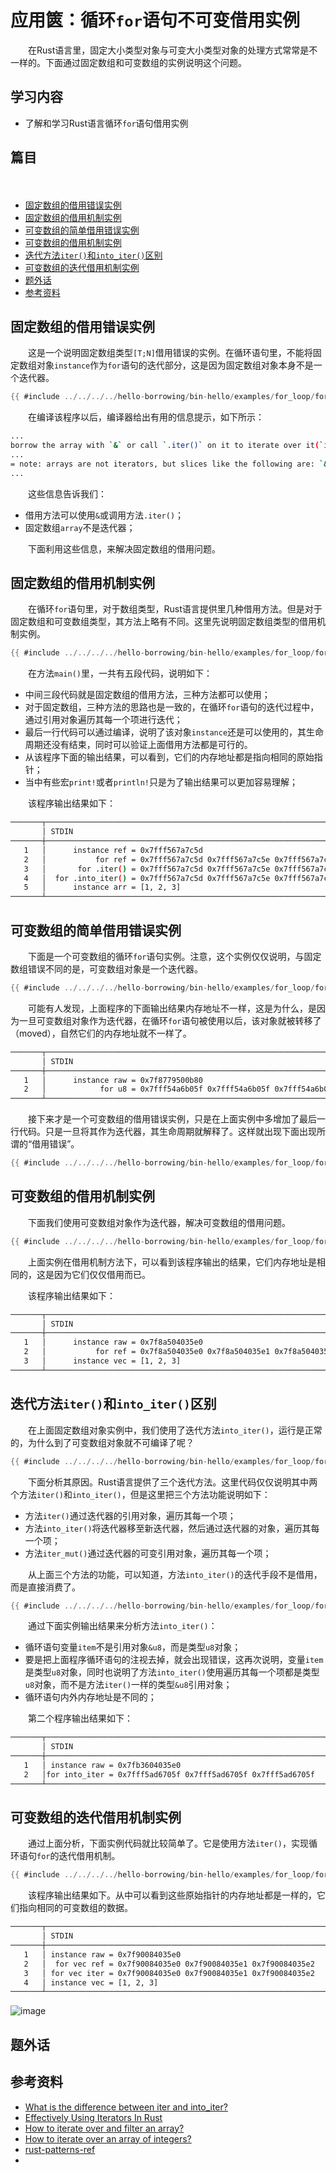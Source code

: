 # 应用篋：循环`for`语句不可变借用实例

　　在Rust语言里，固定大小类型对象与可变大小类型对象的处理方式常常是不一样的。下面通过固定数组和可变数组的实例说明这个问题。

## 学习内容
- 了解和学习Rust语言循环`for`语句借用实例

## 篇目
　　
- [固定数组的借用错误实例](#固定数组的借用错误实例)
- [固定数组的借用机制实例](#固定数组的借用机制实例)
- [可变数组的简单借用错误实例](#可变数组的简单借用错误实例)
- [可变数组的借用机制实例](#可变数组的借用机制实例)
- [迭代方法`iter()`和`into_iter()`区别](#迭代方法iter和into_iter区别)
- [可变数组的迭代借用机制实例](#可变数组的迭代借用机制实例)
- [题外话](#题外话)
- [参考资料](#参考资料)

## 固定数组的借用错误实例

　　这是一个说明固定数组类型`[T;N]`借用错误的实例。在循环语句里，不能将固定数组对象`instance`作为`for`语句的迭代部分，这是因为固定数组对象本身不是一个迭代器。

```rust
{{ #include ../../../../hello-borrowing/bin-hello/examples/for_loop/for_arr.rs:feature-err }}
```

　　在编译该程序以后，编译器给出有用的信息提示，如下所示：

```bash
...
borrow the array with `&` or call `.iter()` on it to iterate over it(`instance`)
...
= note: arrays are not iterators, but slices like the following are: `&[1, 2, 3]`
...
```

　　这些信息告诉我们：

- 借用方法可以使用`&`或调用方法`.iter()`；
- 固定数组`array`不是迭代器；

　　下面利用这些信息，来解决固定数组的借用问题。

## 固定数组的借用机制实例

　　在循环`for`语句里，对于数组类型，Rust语言提供里几种借用方法。但是对于固定数组和可变数组类型，其方法上略有不同。这里先说明固定数组类型的借用机制实例。

```rust
{{ #include ../../../../hello-borrowing/bin-hello/examples/for_loop/for_arr.rs:feature-ok }}
```

　　在方法`main()`里，一共有五段代码，说明如下：

- 中间三段代码就是固定数组的借用方法，三种方法都可以使用；
- 对于固定数组，三种方法的思路也是一致的，在循环`for`语句的迭代过程中，通过引用对象遍历其每一个项进行迭代；
- 最后一行代码可以通过编译，说明了该对象`instance`还是可以使用的，其生命周期还没有结束，同时可以验证上面借用方法都是可行的。
- 从该程序下面的输出结果，可以看到，它们的内存地址都是指向相同的原始指针；
- 当中有些宏`print!`或者`println!`只是为了输出结果可以更加容易理解；

　　该程序输出结果如下：

```bash
───────┬───────────────────────────────────────────────────────────────────────
       │ STDIN
───────┼───────────────────────────────────────────────────────────────────────
   1   │      instance ref = 0x7fff567a7c5d
   2   │           for ref = 0x7fff567a7c5d 0x7fff567a7c5e 0x7fff567a7c5f 
   3   │       for .iter() = 0x7fff567a7c5d 0x7fff567a7c5e 0x7fff567a7c5f 
   4   │  for .into_iter() = 0x7fff567a7c5d 0x7fff567a7c5e 0x7fff567a7c5f 
   5   │      instance arr = [1, 2, 3]
───────┴───────────────────────────────────────────────────────────────────────
```

## 可变数组的简单借用错误实例

　　下面是一个可变数组的循环`for`语句实例。注意，这个实例仅仅说明，与固定数组错误不同的是，可变数组对象是一个迭代器。

```rust
{{ #include ../../../../hello-borrowing/bin-hello/examples/for_loop/for_vec.rs:feature-cp }}
```

　　可能有人发现，上面程序的下面输出结果内存地址不一样，这是为什么，是因为一旦可变数组对象作为迭代器，在循环`for`语句被使用以后，该对象就被转移了（moved），自然它们的内存地址就不一样了。

```bash
───────┬────────────────────────────────────────────────────────────────────────
       │ STDIN
───────┼────────────────────────────────────────────────────────────────────────
   1   │      instance raw = 0x7f8779500b80
   2   │            for u8 = 0x7fff54a6b05f 0x7fff54a6b05f 0x7fff54a6b05f 
───────┴────────────────────────────────────────────────────────────────────────
```

　　接下来才是一个可变数组的借用错误实例，只是在上面实例中多增加了最后一行代码。只是一旦将其作为迭代器，其生命周期就解释了。这样就出现下面出现所谓的“借用错误”。

```rust
{{ #include ../../../../hello-borrowing/bin-hello/examples/for_loop/for_vec.rs:feature-err }}
```

## 可变数组的借用机制实例

　　下面我们使用可变数组对象作为迭代器，解决可变数组的借用问题。

```rust
{{ #include ../../../../hello-borrowing/bin-hello/examples/for_loop/for_vec.rs:feature-ok }}
```

　　上面实例在借用机制方法下，可以看到该程序输出的结果，它们内存地址是相同的，这是因为它们仅仅借用而已。

　　该程序输出结果如下：

```bash
───────┬────────────────────────────────────────────────────────────────────────
       │ STDIN
───────┼────────────────────────────────────────────────────────────────────────
   1   │      instance raw = 0x7f8a504035e0
   2   │           for ref = 0x7f8a504035e0 0x7f8a504035e1 0x7f8a504035e2 
   3   │      instance vec = [1, 2, 3]
───────┴────────────────────────────────────────────────────────────────────────
```

## 迭代方法`iter()`和`into_iter()`区别

　　在上面固定数组对象实例中，我们使用了迭代方法`into_iter()`，运行是正常的，为什么到了可变数组对象就不可编译了呢？

```rust
{{ #include ../../../../hello-borrowing/bin-hello/examples/for_loop/for_vec_iter.rs:feature-err }}
```

　　下面分析其原因。Rust语言提供了三个迭代方法。这里代码仅仅说明其中两个方法`iter()`和`into_iter()`，但是这里把三个方法功能说明如下：

- 方法`iter()`通过迭代器的引用对象，遍历其每一个项；
- 方法`into_iter()`将迭代器移至新迭代器，然后通过迭代器的对象，遍历其每一个项；
- 方法`iter_mut()`通过迭代器的可变引用对象，遍历其每一个项；

　　从上面三个方法的功能，可以知道，方法`into_iter()`的迭代手段不是借用，而是直接消费了。

```rust
{{ #include ../../../../hello-borrowing/bin-hello/examples/for_loop/for_vec_iter.rs:feature-cp }}
```

　　通过下面实例输出结果来分析方法`into_iter()`：

- 循环语句变量`item`不是引用对象`&u8`，而是类型`u8`对象；
- 要是把上面程序循环语句的注视去掉，就会出现错误，这再次说明，变量`item`是类型`u8`对象，同时也说明了方法`into_iter()`使用遍历其每一个项都是类型`u8`对象，而不是方法`iter()`一样的类型`&u8`引用对象；
- 循环语句内外内存地址是不同的；

　　第二个程序输出结果如下：

```bash
───────┬───────────────────────────────────────────────────────────────────────
       │ STDIN
───────┼───────────────────────────────────────────────────────────────────────
   1   │ instance raw = 0x7fb3604035e0
   2   │for into_iter = 0x7fff5ad6705f 0x7fff5ad6705f 0x7fff5ad6705f 
───────┴───────────────────────────────────────────────────────────────────────
```

## 可变数组的迭代借用机制实例

　　通过上面分析，下面实例代码就比较简单了。它是使用方法`iter()`，实现循环语句`for`的迭代借用机制。

```rust
{{ #include ../../../../hello-borrowing/bin-hello/examples/for_loop/for_vec_iter.rs:feature-ok }}
```

　　该程序输出结果如下。从中可以看到这些原始指针的内存地址都是一样的，它们指向相同的可变数组的数据。

```bash
───────┬───────────────────────────────────────────────────────────────────────
       │ STDIN
───────┼───────────────────────────────────────────────────────────────────────
   1   │ instance raw = 0x7f90084035e0
   2   │  for vec ref = 0x7f90084035e0 0x7f90084035e1 0x7f90084035e2 
   3   │ for vec iter = 0x7f90084035e0 0x7f90084035e1 0x7f90084035e2 
   4   │ instance vec = [1, 2, 3]
───────┴───────────────────────────────────────────────────────────────────────
```

![image](../../hello-borrowing/images/hello_borrowing-12_vec_for_loop.png)

## 题外话

## 参考资料
- [What is the difference between iter and into_iter?](https://stackoverflow.com/questions/34733811/what-is-the-difference-between-iter-and-into-iter)
- [Effectively Using Iterators In Rust](https://hermanradtke.com/2015/06/22/effectively-using-iterators-in-rust.html)
- [How to iterate over and filter an array?](https://stackoverflow.com/questions/30467085/how-to-iterate-over-and-filter-an-array)
- [How to iterate over an array of integers?](https://stackoverflow.com/questions/28378407/how-to-iterate-over-an-array-of-integers)
- [rust-patterns-ref](http://xion.io/post/code/rust-patterns-ref.html)
- 